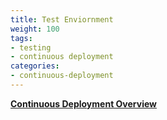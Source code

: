 ```yaml
---
title: Test Enviornment
weight: 100
tags:
- testing
- continuous deployment
categories:
- continuous-deployment
---
```


**[Continuous Deployment Overview](https://arm1s11-eiffel004.eiffel.gic.ericsson.se:8443/nexus/content/sites/tor/DE/snapshot/)**
